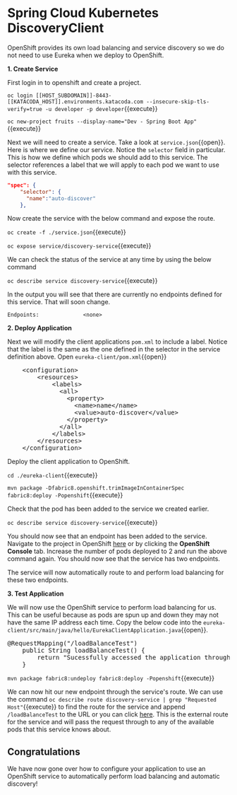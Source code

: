 # Spring Cloud Kubernetes DiscoveryClient

OpenShift provides its own load balancing and service discovery so we do not need to use Eureka when we deploy to OpenShift.  

**1. Create Service**

First login in to openshift and create a project.

``oc login [[HOST_SUBDOMAIN]]-8443-[[KATACODA_HOST]].environments.katacoda.com --insecure-skip-tls-verify=true -u developer -p developer``{{execute}}

``oc new-project fruits --display-name="Dev - Spring Boot App"``{{execute}}

Next we will need to create a service. Take a look at ``service.json``{{open}}. Here is where we define our service. Notice the `selector` field in particular. This is how we define which pods we should add to this service. The selector references a label that we will apply to each pod we want to use with this service. 

```json
"spec": {
    "selector": {
      "name":"auto-discover"
    },
```

Now create the service with the below command and expose the route. 
    
``oc create -f ./service.json``{{execute}}

``oc expose service/discovery-service``{{execute}}

We can check the status of the service at any time by using the below command

``oc describe service discovery-service``{{execute}}

In the output you will see that there are currently no endpoints defined for this service. That will soon change. 

`Endpoints:              <none>`

**2. Deploy Application**

Next we will modify the client applications `pom.xml` to include a label. Notice that the label is the same as the one defined in the selector in the service definition above. Open ``eureka-client/pom.xml``{{open}}

<pre class="file" data-filename="eureka-client/pom.xml" data-target="insert" data-marker="<!-- TODO: Add label here-->">
    &lt;configuration&gt;
        &lt;resources&gt;
            &lt;labels&gt; 
              &lt;all&gt; 
                &lt;property&gt; 
                  &lt;name&gt;name&lt;/name&gt;
                  &lt;value&gt;auto-discover&lt;/value&gt;
                &lt;/property&gt;
              &lt;/all&gt;
            &lt;/labels&gt;
        &lt;/resources&gt;
    &lt;/configuration&gt;
</pre>

Deploy the client application to OpenShift.

``cd ./eureka-client``{{execute}}

``mvn package -Dfabric8.openshift.trimImageInContainerSpec fabric8:deploy -Popenshift``{{execute}}

Check that the pod has been added to the service we created earlier. 

``oc describe service discovery-service``{{execute}}

You should now see that an endpoint has been added to the service. Navigate to the project in OpenShift [here](https://[[HOST_SUBDOMAIN]]-8443-[[KATACODA_HOST]].environments.katacoda.com/console/project/fruits/overview) or by clicking the **OpenShift Console** tab. Increase the number of pods deployed to 2 and run the above command again. You should now see that the service has two endpoints. 

The service will now automatically route to and perform load balancing for these two endpoints.

**3. Test Application**

We will now use the OpenShift service to perform load balancing for us. This can be useful because as pods are spun up and down they may not have the same IP address each time. Copy the below code into the `eureka-client/src/main/java/hello/EurekaClientApplication.java`{{open}}.

<pre class="file" data-filename="eureka-client/pom.xml" data-target="insert" data-marker="//TODO: Add load balance endpoit here">
@RequestMapping("/loadBalanceTest")
    public String loadBalanceTest() {
        return "Sucessfully accessed the application through a load balancer!";
    }
</pre>

``mvn package fabric8:undeploy fabric8:deploy -Popenshift``{{execute}}

We can now hit our new endpoint through the service's route. We can use the command `oc describe route discovery-service | grep "Requested Host"`{{execute}} to find the route for the service and append `/loadBalanceTest` to the URL or you can click [here](http://discovery-service-fruits.[[HOST_SUBDOMAIN]]-80-[[KATACODA_HOST]].environments.katacoda.com/LoadBalanceTest). This is the external route for the service and will pass the request through to any of the available pods that this service knows about.

## Congratulations

We have now gone over how to configure your application to use an OpenShift service to automatically perform load balancing and automatic discovery!